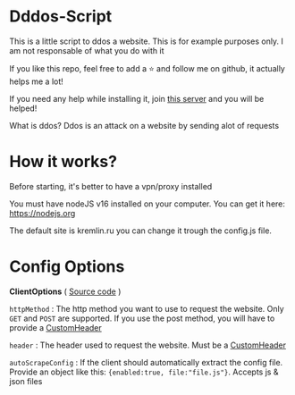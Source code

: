 # Dddos-Script

This is a little script to ddos a website. This is for example purposes only. I am not responsable of what you do with it

If you like this repo, feel free to add a ⭐ and follow me on github, it actually helps me a lot!

If you need any help while installing it, join <a href="https://discord.gg/Wkbpa4y8JW">this server</a> and you will be helped!

What is ddos? Ddos is an attack on a website by sending alot of requests

# How it works?

Before starting, it's better to have a vpn/proxy installed

You must have nodeJS v16 installed on your computer. You can get it here: https://nodejs.org

The default site is kremlin.ru you can change it trough the config.js file. 

# Config Options

**ClientOptions** ( [Source code](https://github.com/pauldb09/Dddos-Example/blob/main/constants/ClientOptions.js) )

`httpMethod` : The http method you want to use to request the website. Only `GET` and `POST` are supported. If you use the post method, you will have to provide a [CustomHeader](https://github.com/pauldb09/Dddos-Example/blob/main/constants/CustomHeader.js)

`header` : The header used to request the website. Must be a [CustomHeader](https://github.com/pauldb09/Dddos-Example/blob/main/constants/CustomHeader.js)

`autoScrapeConfig` : If the client should automatically extract the config file. Provide an object like this: `{enabled:true, file:"file.js"}`. Accepts js & json files

